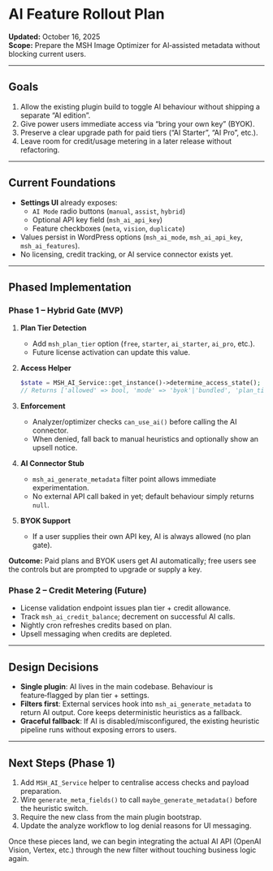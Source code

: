 # AI Feature Rollout Plan

**Updated:** October 16, 2025  
**Scope:** Prepare the MSH Image Optimizer for AI‑assisted metadata without blocking current users.

---

## Goals

1. Allow the existing plugin build to toggle AI behaviour without shipping a separate “AI edition”.
2. Give power users immediate access via “bring your own key” (BYOK).
3. Preserve a clear upgrade path for paid tiers (“AI Starter”, “AI Pro”, etc.).
4. Leave room for credit/usage metering in a later release without refactoring.

---

## Current Foundations

- **Settings UI** already exposes:
  - `AI Mode` radio buttons (`manual`, `assist`, `hybrid`)
  - Optional API key field (`msh_ai_api_key`)
  - Feature checkboxes (`meta`, `vision`, `duplicate`)
- Values persist in WordPress options (`msh_ai_mode`, `msh_ai_api_key`, `msh_ai_features`).
- No licensing, credit tracking, or AI service connector exists yet.

---

## Phased Implementation

### Phase 1 – Hybrid Gate (MVP)

1. **Plan Tier Detection**
   - Add `msh_plan_tier` option (`free`, `starter`, `ai_starter`, `ai_pro`, etc.).
   - Future license activation can update this value.

2. **Access Helper**
   ```php
   $state = MSH_AI_Service::get_instance()->determine_access_state();
   // Returns ['allowed' => bool, 'mode' => 'byok'|'bundled', 'plan_tier' => 'free', 'reason' => 'upgrade_required'…]
   ```

3. **Enforcement**
   - Analyzer/optimizer checks `can_use_ai()` before calling the AI connector.
   - When denied, fall back to manual heuristics and optionally show an upsell notice.

4. **AI Connector Stub**
   - `msh_ai_generate_metadata` filter point allows immediate experimentation.
   - No external API call baked in yet; default behaviour simply returns `null`.

5. **BYOK Support**
   - If a user supplies their own API key, AI is always allowed (no plan gate).

**Outcome:** Paid plans and BYOK users get AI automatically; free users see the controls but are prompted to upgrade or supply a key.

### Phase 2 – Credit Metering (Future)

- License validation endpoint issues plan tier + credit allowance.
- Track `msh_ai_credit_balance`; decrement on successful AI calls.
- Nightly cron refreshes credits based on plan.
- Upsell messaging when credits are depleted.

---

## Design Decisions

- **Single plugin**: AI lives in the main codebase. Behaviour is feature‑flagged by plan tier + settings.
- **Filters first**: External services hook into `msh_ai_generate_metadata` to return AI output. Core keeps deterministic heuristics as a fallback.
- **Graceful fallback**: If AI is disabled/misconfigured, the existing heuristic pipeline runs without exposing errors to users.

---

## Next Steps (Phase 1)

1. Add `MSH_AI_Service` helper to centralise access checks and payload preparation.
2. Wire `generate_meta_fields()` to call `maybe_generate_metadata()` before the heuristic switch.
3. Require the new class from the main plugin bootstrap.
4. Update the analyze workflow to log denial reasons for UI messaging.

Once these pieces land, we can begin integrating the actual AI API (OpenAI Vision, Vertex, etc.) through the new filter without touching business logic again.


